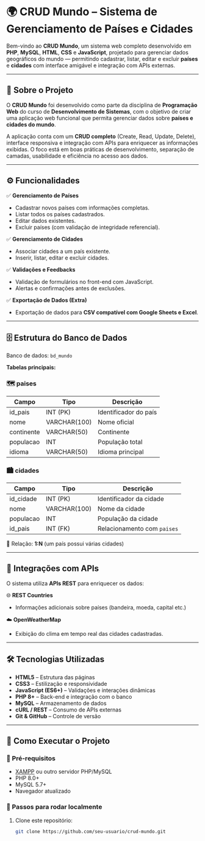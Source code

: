 # 🌍 CRUD Mundo – Sistema de Gerenciamento de Países e Cidades

Bem-vindo ao **CRUD Mundo**, um sistema web completo desenvolvido em **PHP**, **MySQL**, **HTML**, **CSS** e **JavaScript**, projetado para gerenciar dados geográficos do mundo — permitindo cadastrar, listar, editar e excluir **países** e **cidades** com interface amigável e integração com APIs externas.

---

## 📖 Sobre o Projeto

O **CRUD Mundo** foi desenvolvido como parte da disciplina de **Programação Web** do curso de **Desenvolvimento de Sistemas**, com o objetivo de criar uma aplicação web funcional que permita gerenciar dados sobre **países e cidades do mundo**.

A aplicação conta com um **CRUD completo** (Create, Read, Update, Delete), interface responsiva e integração com APIs para enriquecer as informações exibidas. O foco está em boas práticas de desenvolvimento, separação de camadas, usabilidade e eficiência no acesso aos dados.

---

## ⚙️ Funcionalidades

✅ **Gerenciamento de Países**  
- Cadastrar novos países com informações completas.  
- Listar todos os países cadastrados.  
- Editar dados existentes.  
- Excluir países (com validação de integridade referencial).  

✅ **Gerenciamento de Cidades**  
- Associar cidades a um país existente.  
- Inserir, listar, editar e excluir cidades.  

✅ **Validações e Feedbacks**  
- Validação de formulários no front-end com JavaScript.  
- Alertas e confirmações antes de exclusões.

✅ **Exportação de Dados (Extra)**  
- Exportação de dados para **CSV compatível com Google Sheets e Excel**.

---

## 🗄️ Estrutura do Banco de Dados

Banco de dados: `bd_mundo`  

**Tabelas principais:**

### 🗺️ paises
| Campo        | Tipo         | Descrição                      |
|--------------|--------------|------------------------------|
| id_pais      | INT (PK)     | Identificador do país        |
| nome         | VARCHAR(100) | Nome oficial                 |
| continente   | VARCHAR(50)  | Continente                   |
| populacao    | INT          | População total             |
| idioma       | VARCHAR(50)  | Idioma principal            |

### 🏙️ cidades
| Campo        | Tipo         | Descrição                      |
|--------------|--------------|------------------------------|
| id_cidade    | INT (PK)     | Identificador da cidade      |
| nome         | VARCHAR(100) | Nome da cidade              |
| populacao    | INT          | População da cidade        |
| id_pais      | INT (FK)     | Relacionamento com `paises` |

🔗 Relação: **1:N** (um país possui várias cidades)

---

## 🔌 Integrações com APIs

O sistema utiliza **APIs REST** para enriquecer os dados:

🌐 **REST Countries**  
- Informações adicionais sobre países (bandeira, moeda, capital etc.)

☁️ **OpenWeatherMap**  
- Exibição do clima em tempo real das cidades cadastradas.

---

## 🛠️ Tecnologias Utilizadas

- **HTML5** – Estrutura das páginas  
- **CSS3** – Estilização e responsividade  
- **JavaScript (ES6+)** – Validações e interações dinâmicas  
- **PHP 8+** – Back-end e integração com o banco  
- **MySQL** – Armazenamento de dados  
- **cURL / REST** – Consumo de APIs externas  
- **Git & GitHub** – Controle de versão

---

## 🚀 Como Executar o Projeto

### 🧱 Pré-requisitos

- [XAMPP](https://www.apachefriends.org/) ou outro servidor PHP/MySQL  
- PHP 8.0+  
- MySQL 5.7+  
- Navegador atualizado

### 🔧 Passos para rodar localmente

1. Clone este repositório:
   ```bash
   git clone https://github.com/seu-usuario/crud-mundo.git
